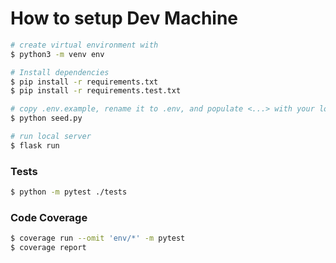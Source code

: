 # How to setup Dev Machine

```bash
# create virtual environment with
$ python3 -m venv env

# Install dependencies
$ pip install -r requirements.txt
$ pip install -r requirements.test.txt

# copy .env.example, rename it to .env, and populate <...> with your local data
$ python seed.py

# run local server
$ flask run
```

### Tests

```bash
$ python -m pytest ./tests
```

### Code Coverage

```bash
$ coverage run --omit 'env/*' -m pytest
$ coverage report
```
